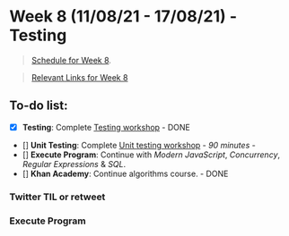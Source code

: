 # Week 8 (11/08/21 - 17/08/21) - Testing

> [Schedule for Week 8](https://learn.foundersandcoders.com/course/syllabus/pre-app-9/schedule/).

> [Relevant Links for Week 8](https://mjow1999.github.io/FAC-Links/)

## To-do list:

- [x] **Testing**: Complete [Testing workshop](https://learn.foundersandcoders.com/workshops/learn-testing/) - DONE
- [] **Unit Testing**: Complete [Unit testing workshop](https://learn.foundersandcoders.com/workshops/learn-unit-testing/) - _90 minutes_ -
- [] **Execute Program**: Continue with _Modern JavaScript_, _Concurrency_, _Regular Expressions_ & _SQL_.
- [] **Khan Academy**: Continue algorithms course. - DONE

### Twitter TIL or retweet

### Execute Program
